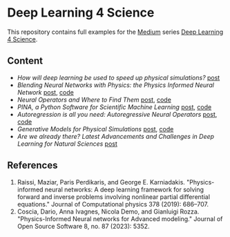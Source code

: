 # Deep Learning 4 Science
This repository contains full examples for the [Medium](https://medium.com/@dariocos99) series [Deep Learning 4 Science]().

## Content 
* _How will deep learning be used to speed up physical simulations?_ [post](https://medium.com/sissa-mathlab/how-will-deep-learning-be-used-to-speed-up-physical-simulations-8634cda1022a)
* _Blending Neural Networks with Physics: the Physics Informed Neural Network_ [post](), [code](./tutorials/pinns.ipynb)
* _Neural Operators and Where to Find Them_ [post](), [code]()
* _PINA, a Python Software for Scientific Machine Learning_ [post](), [code]()
* _Autoregression is all you need: Autoregressive Neural Operators_ [post](), [code]()
* _Generative Models for Physical Simulations_ [post](), [code]()
* _Are we already there? Latest Advancements and Challenges in Deep Learning for Natural Sciences_ [post]()

## References
1. Raissi, Maziar, Paris Perdikaris, and George E. Karniadakis. "Physics-informed neural networks: A deep learning framework for solving forward and inverse problems involving nonlinear partial differential equations." Journal of Computational physics 378 (2019): 686–707.
2. Coscia, Dario, Anna Ivagnes, Nicola Demo, and Gianluigi Rozza. "Physics-Informed Neural networks for Advanced modeling." Journal of Open Source Software 8, no. 87 (2023): 5352.
